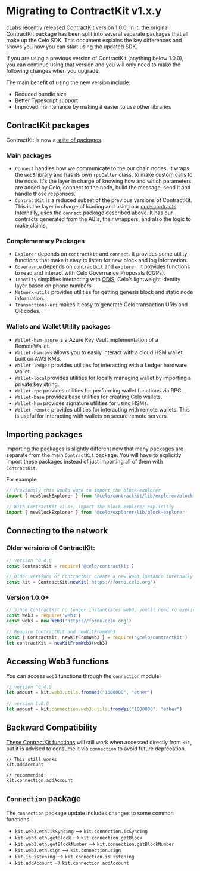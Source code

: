 # Migrating to ContractKit v1.x.y

cLabs recently released ContractKit version 1.0.0. In it, the original ContractKit package has been split into several separate packages that all make up the Celo SDK. This document explains the key differences and shows you how you can start using the updated SDK.

If you are using a previous version of ContractKit (anything below 1.0.0), you can continue using that version and you will only need to make the following changes when you upgrade.

The main benefit of using the new version include:
 - Reduced bundle size
 - Better Typescript support
 - Improved maintenance by making it easier to use other libraries

## ContractKit packages

ContractKit is now a [suite of packages](https://github.com/celo-org/celo-monorepo/tree/master/packages/sdk).

### Main packages

 - `Connect` handles how we communicate to the our chain nodes. It wraps the `web3` library and has its own `rpcCaller` class, to make custom calls to the node. It's the layer in charge of knowing how and which parameters are added by Celo, connect to the node, build the message, send it and handle those responses.
 - `ContractKit` is a reduced subset of the previous versions of ContractKit. This is the layer in charge of loading and using our [core contracts](contracts-wrappers-registry.md). Internally, uses the `connect` package described above. It has our contracts generated from the ABIs, their wrappers, and also the logic to make claims.

### Complementary Packages

 - `Explorer` depends on `contractkit` and `connect`. It provides some utility functions that make it easy to listen for new block and log information.
 - `Governance` depends on `contractkit` and `explorer`. It provides functions to read and interact with Celo Governance Proposals (CGPs).
 - `Identity` simplifies interacting with [ODIS](odis.md), Celo’s lightweight identity layer based on phone numbers.
 - `Network-utils` provides utilities for getting genesis block and static node information.
 - `Transactions-uri` makes it easy to generate Celo transaction URIs and QR codes.

### Wallets and Wallet Utility packages

 - `Wallet-hsm-azure` is a Azure Key Vault implementation of a RemoteWallet.
 - `Wallet-hsm-aws` allows you to easily interact with a cloud HSM wallet built on AWS KMS.
 - `Wallet-ledger` provides utilities for interacting with a Ledger hardware wallet.
 - `Wallet-local`provides utilities for locally managing wallet by importing a private key string.
 - `Wallet-rpc` provides utilities for performing wallet functions via RPC.
 - `Wallet-base` provides base utilities for creating Celo wallets.
 - `Wallet-hsm` provides signature utilities for using HSMs.
 - `Wallet-remote` provides utilities for interacting with remote wallets. This is useful for interacting with wallets on secure remote servers.

## Importing packages

Importing the packages is slightly different now that many packages are separate from the main `ContractKit` package. You will have to explicitly import these packages instead of just importing all of them with `ContractKit`.

For example:

```javascript
// Previously this would work to import the block-explorer
import { newBlockExplorer } from '@celo/contractkit/lib/explorer/block-explorer'

// With ContractKit v1.0+, import the block-explorer explicitly
import { newBlockExplorer } from '@celo/explorer/lib/block-explorer'
```

## Connecting to the network

### Older versions of ContractKit:

```javascript
// version ^0.4.0 
const ContractKit = require('@celo/contractkit')

// Older versions of ContractKit create a new Web3 instance internally 
const kit = ContractKit.newKit('https://forno.celo.org')
```

### Version 1.0.0+

```javascript
// Since ContractKit no longer instantiates web3, you'll need to explicitly require it 
const Web3 = require('web3') 
const web3 = new Web3('https://forno.celo.org') 

// Require ContractKit and newKitFromWeb3 
const { ContractKit, newKitFromWeb3 } = require('@celo/contractkit') 
let contractKit = newKitFromWeb3(web3)
```
## Accessing Web3 functions

You can access `web3` functions through the `connection` module.

```javascript
// version ^0.4.0 
let amount = kit.web3.utils.fromWei("1000000", "ether")
 
// version 1.0.0 
let amount = kit.connection.web3.utils.fromWei("1000000", "ether")
```
## Backward Compatibility

[These ContractKit functions](https://github.com/celo-org/celo-monorepo/blob/a7579fc9bdc0c1b4ce1d9fec702938accf82be2a/packages/sdk/contractkit/src/kit.ts#L278) will still work when accessed directly from `kit`, but it is advised to consume it via `connection` to avoid future deprecation.

```
// This still works
kit.addAccount

// recommended:
kit.connection.addAccount
```

## `Connection` package

The `connection` package update includes changes to some common functions.

 - `kit.web3.eth.isSyncing` --> `kit.connection.isSyncing`
 - `kit.web3.eth.getBlock` --> `kit.connection.getBlock`
 - `kit.web3.eth.getBlockNumber` --> `kit.connection.getBlockNumber`
 - `kit.web3.eth.sign` --> `kit.connection.sign`
 - `kit.isListening` --> `kit.connection.isListening`
 - `kit.addAccount` --> `kit.connection.addAccount`
